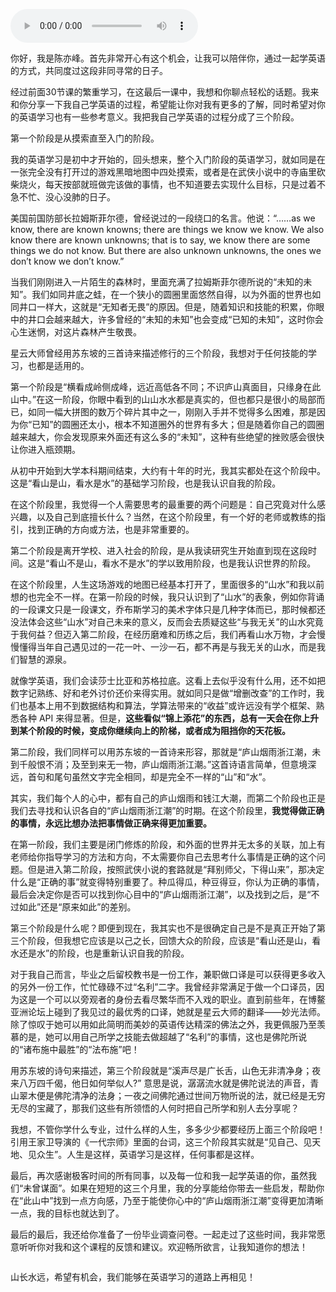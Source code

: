 <audio title="结束语 _ 学英语也是修行" src="https://static001.geekbang.org/resource/audio/76/03/76e82f53ea015449937b883050be7603.mp3" controls="controls"></audio> 
<p>你好，我是陈亦峰。首先非常开心有这个机会，让我可以陪伴你，通过一起学英语的方式，共同度过这段非同寻常的日子。</p><p>经过前面30节课的繁重学习，在这最后一课中，我想和你聊点轻松的话题。我来和你分享一下我自己学英语的过程，希望能让你对我有更多的了解，同时希望对你的英语学习也有一些参考意义。我把我自己学英语的过程分成了三个阶段。</p><p>第一个阶段是从摸索直至入门的阶段。</p><p>我的英语学习是初中才开始的，回头想来，整个入门阶段的英语学习，就如同是在一张完全没有打开过的游戏黑暗地图中四处摸索，或者是在武侠小说中的寺庙里砍柴烧火，每天按部就班做完该做的事情，也不知道要去实现什么目标，只是过着不急不忙、没心没肺的日子。</p><p>美国前国防部长拉姆斯菲尔德，曾经说过的一段绕口的名言。他说：“……as we know, there are known knowns; there are things we know we know. We also know there are known unknowns; that is to say, we know there are some things we do not know. But there are also unknown unknowns, the ones we don’t know we don’t know.”</p><!-- [[[read_end]]] --><p>当我们刚刚进入一片陌生的森林时，里面充满了拉姆斯菲尔德所说的“未知的未知”。我们如同井底之蛙，在一个狭小的圆圈里面悠然自得，以为外面的世界也如同井口一样大，这就是“无知者无畏”的原因。但是，随着知识和技能的积累，你眼中的井口会越来越大，许多曾经的“未知的未知”也会变成“已知的未知”，这时你会心生迷惘，对这片森林产生敬畏。</p><p>星云大师曾经用苏东坡的三首诗来描述修行的三个阶段，我想对于任何技能的学习，也都是适用的。</p><p>第一个阶段是“横看成岭侧成峰，远近高低各不同；不识庐山真面目，只缘身在此山中。”在这一阶段，你眼中看到的山山水水都是真实的，但也都只是很小的局部而已，如同一幅大拼图的数万个碎片其中之一，刚刚入手并不觉得多么困难，那是因为你“已知”的圆圈还太小，根本不知道圈外的世界有多大；但是随着你自己的圆圈越来越大，你会发现原来外面还有这么多的“未知”，这种有些绝望的挫败感会很快让你进入瓶颈期。</p><p>从初中开始到大学本科期间结束，大约有十年的时光，我其实都处在这个阶段中。这是“看山是山，看水是水”的基础学习阶段，也是我认识自我的阶段。</p><p>在这个阶段里，我觉得一个人需要思考的最重要的两个问题是：自己究竟对什么感兴趣，以及自己到底擅长什么？当然，在这个阶段里，有一个好的老师或教练的指引，找到正确的方向或方法，也是非常重要的。</p><p>第二个阶段是离开学校、进入社会的阶段，是从我读研究生开始直到现在这段时间。这是“看山不是山，看水不是水”的学以致用阶段，也是我认识世界的阶段。</p><p>在这个阶段里，人生这场游戏的地图已经基本打开了，里面很多的“山水”和我以前想的也完全不一样。在第一阶段的时候，我只认识到了“山水”的表象，例如你背诵的一段课文只是一段课文，乔布斯学习的美术字体只是几种字体而已，那时候都还没法体会这些“山水”对自己未来的意义，反而会去质疑这些“与我无关”的山水究竟于我何益？但迈入第二阶段，在经历磨难和历练之后，我们再看山水万物，才会慢慢懂得当年自己遇见过的一花一叶、一沙一石，都不再是与我无关的山水，而是我们智慧的源泉。</p><p>就像学英语，我们会读莎士比亚和苏格拉底。这看上去似乎没有什么用，还不如把数字记熟练、好和老外讨价还价来得实用。就如同只是做“增删改查”的工作时，我们也基本上用不到数据结构和算法，学算法带来的“收益”或许远没有学个框架、熟悉各种 API 来得显著。但是，<strong>这些看似“锦上添花”的东西，总有一天会在你上升到某个阶段的时候，变成你继续向上的阶梯，或者成为阻挡你的天花板。</strong></p><p>第二阶段，我们同样可以用苏东坡的一首诗来形容，那就是“庐山烟雨浙江潮，未到千般恨不消；及至到来无一物，庐山烟雨浙江潮。”这首诗语言简单，但意境深远，首句和尾句虽然文字完全相同，却是完全不一样的“山”和“水”。</p><p>其实，我们每个人的心中，都有自己的庐山烟雨和钱江大潮，而第二个阶段也正是我们去寻找和认识各自的“庐山烟雨浙江潮”的时期。在这个阶段里，<strong>我觉得做正确的事情，永远比想办法把事情做正确来得更加重要。</strong></p><p>在第一阶段，我们主要是闭门修炼的阶段，和外面的世界并无太多的关联，加上有老师给你指导学习的方法和方向，不太需要你自己去思考什么事情是正确的这个问题。但是进入第二阶段，按照武侠小说的套路就是“拜别师父，下得山来”，那决定什么是“正确的事”就变得特别重要了。种瓜得瓜，种豆得豆，你认为正确的事情，最后会决定你是否可以找到你心目中的“庐山烟雨浙江潮”，以及找到之后，是“不过如此”还是“原来如此”的差别。</p><p>第三个阶段是什么呢？即便到现在，我其实也不是很确定自己是不是真正开始了第三个阶段，但我想它应该是以己之长，回馈大众的阶段，应该是“看山还是山，看水还是水”的阶段，也是重新认识自我的阶段。</p><p>对于我自己而言，毕业之后留校教书是一份工作，兼职做口译是可以获得更多收入的另外一份工作，忙忙碌碌不过“名利”二字。我曾经非常满足于做一个口译员，因为这是一个可以以旁观者的身份去看尽繁华而不入戏的职业。直到前些年，在博鳌亚洲论坛上碰到了我见过的最优秀的口译，她就是星云大师的翻译——妙光法师。除了惊叹于她可以用如此简明而美妙的英语传达精深的佛法之外，我更佩服乃至羡慕的是，她可以用自己所学之技能去做超越了“名利”的事情，这也是佛陀所说的“诸布施中最胜”的“法布施”吧！</p><p>用苏东坡的诗句来描述，第三个阶段就是“溪声尽是广长舌，山色无非清净身；夜来八万四千偈，他日如何举似人?” 意思是说，潺潺流水就是佛陀说法的声音，青山翠木便是佛陀清净的法身；一夜之间佛陀通过世间万物所说的法，就已经是无穷无尽的宝藏了，那我们这些有所领悟的人何时把自己所学和别人去分享呢？</p><p>我想，不管你学什么专业，过什么样的人生，多多少少都要经历上面三个阶段吧！引用王家卫导演的《一代宗师》里面的台词，这三个阶段其实就是“见自己、见天地、见众生”。人生是这样，英语学习是这样，任何事都是这样。</p><p>最后，再次感谢极客时间的所有同事，以及每一位和我一起学英语的你，虽然我们“未曾谋面”。如果在短短的这三个月里，我的分享能给你带去一些启发，帮助你在“此山中”找到一点方向感，乃至于能使你心中的“庐山烟雨浙江潮”变得更加清晰一点，我的目标也就达到了。</p><p>最后的最后，我还给你准备了一份毕业调查问卷。一起走过了这些时间，我非常愿意听听你对我和这个课程的反馈和建议。欢迎畅所欲言，让我知道你的想法！</p><p><a href="https://jinshuju.net/f/EsDv8h"><img src="https://static001.geekbang.org/resource/image/f6/37/f64383b0181ce37691aeaf1e122f9337.jpg" alt=""></a></p><p>山长水远，希望有机会，我们能够在英语学习的道路上再相见！</p>
